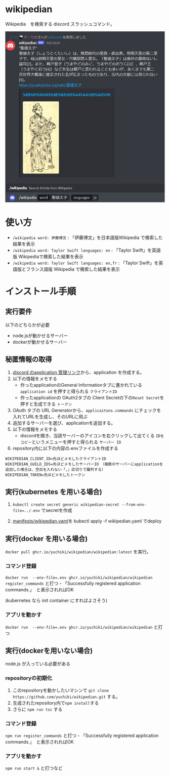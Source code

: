 # wikipedian

Wikipedia　を検索する discord スラッシュコマンド。

![聖徳太子を検索している様子](/docs/wikipedian_usage.png)

# 使い方

- `/wikipedia word: 伊藤博文` : 「伊藤博文」を日本語版Wikipedia で検索した結果を表示
- `/wikipedia word: Taylor Swift languages: en` : 「Taylor Swift」を英語版 Wikipediaで検索した結果を表示
- `/wikipedia word: Taylor Swift languages: en,fr` : 「Taylor Swift」を英語版とフランス語版 Wikipedia で検索した結果を表示


# インストール手順

## 実行要件

以下のどちらかが必要
- node.jsが動かせるサーバー
- dockerが動かせるサーバー

## 秘匿情報の取得

1. [discord のapplication 管理リンク](https://discord.com/developers/applications)から、application を作成する。
2. 以下の情報をメモする
    - 作ったapplicationのGeneral Informationタブに書かれている `application id` を押すと得られる `クライアントID`
    - 作ったapplicationの OAuth2タブの Client Secretの下の`Reset Secret`を押すと生成できる `トークン`
2. OAuth タブの URL Generatorから、`applicaitons.commands` にチェックを入れてURLを生成し、そのURLに飛ぶ
3. 追加するサーバーを選び、applicationを追加する。
4. 以下の情報をメモする
    - discordを開き、当該サーバーのアイコンを右クリックして出てくる `IDをコピー`というメニューを押すと得られる `サーバー ID`
5. repository内に以下の内容の.envファイルを作成する

```env
WIKIPEDIAN_CLIENT_ID=先ほどメモしたクライアントID
WIKIPEDIAN_GUILD_IDS=先ほどメモしたサーバーID　（複数のサーバーにapplicationを追加した場合は、空白を入れない「,」区切りで羅列する）
WIKIPEDIAN_TOKEN=先ほどメモしたトークン
```

## 実行(kubernetes を用いる場合)

1. `kubectl create secret generic wikipedian-secret --from-env-file=../.env` でsecretを作成

2. [manifests/wikipedian.yaml](/manifests/wikipedian.yaml)を kubectl apply -f wikipedian.yaml でdeploy

## 実行(docker を用いる場合)

`docker pull ghcr.io/yuchiki/wikipedian/wikipedian:latest` を実行。

### コマンド登録

`docker run  --env-file=.env ghcr.io/yuchiki/wikipedian/wikipedian register_commands` と打つ
    - 「Successfully registered application commands.」　と表示されればOK

(kubernetes なら init container にすればよさそう)

### アプリを動かす

`docker run  --env-file=.env ghcr.io/yuchiki/wikipedian/wikipedian` と打つ



## 実行(dockerを用いない場合)
node.js が入っている必要がある


### repositoryの初期化

1. このrepositoryを動かしたいマシンで `git clone https://github.com/yuchiki/wikipedian.git` する。
2. 生成されたrepository内で`npm install`する
3. さらに `npm run tsc` する

### コマンド登録

`npm run register_commands` と打つ
    - 「Successfully registered application commands.」　と表示されればOK

### アプリを動かす

`npm run start &` と打つなど
